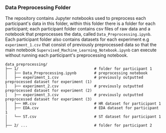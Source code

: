 ### Data Preprocessing Folder

The repository contains Jupyter notebooks used to preprocess each participant's data in this folder, within this folder there is a folder for each participant; each participant folder contains csv files of raw data and a notebook that preprocesses the data, called `Data_Preprocessing.ipynb`. Each participant folder also contains datasets for each experiment e.g `experiment_1.csv` that consist of previously preprocessed data so that the main notebook `Supervised_Machine_Learning_Notebook.ipynb` can execute without running each participant's preprocessing notebook.

```
data_preprocessing/
├── 1/                                  # folder for participant 1
│   ├── Data_Preprocessing.ipynb        # preprocessing notebook
│   ├── experiment_1.csv                # previously outputted preprocessed dataset for experiment (1)
│   ├── experiment_2.csv                # previously outputted preprocessed dataset for experiment (2)
│   ├── experiment_3.csv                # previously outputted preprocessed dataset for experiment (3)
│   ├── HR.csv                          # HR dataset for participant 1
│   ├── EDA.csv                         # EDA dataset for participant 1
│   └── ST.csv                          # ST dataset for participant 1
│
├── 2/ ...                              # folder for participant 2
```
